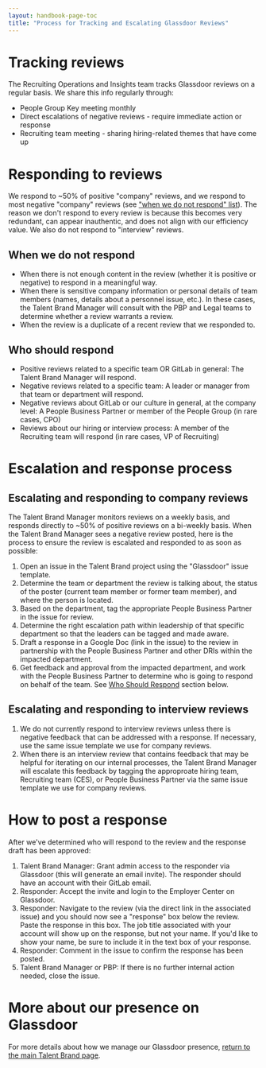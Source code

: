 ```yaml
---
layout: handbook-page-toc
title: "Process for Tracking and Escalating Glassdoor Reviews"
---
```


# Tracking reviews 

The Recruiting Operations and Insights team tracks Glassdoor reviews on a regular basis. We share this info regularly through: 
- People Group Key meeting monthly
- Direct escalations of negative reviews - require immediate action or response
- Recruiting team meeting - sharing hiring-related themes that have come up

# Responding to reviews

We respond to ~50% of positive "company" reviews, and we respond to most negative "company" reviews (see ["when we do not respond" list](/handbook/people-group/employment-branding/glassdoor-escalation/#when-we-do-not-respond)). The reason we don't respond to every review is because this becomes very redundant, can appear inauthentic, and does not align with our efficiency value. We also do not respond to "interview" reviews.  

## When we do not respond 

- When there is not enough content in the review (whether it is positive or negative) to respond in a meaningful way.
- When there is sensitive company information or personal details of team members (names, details about a personnel issue, etc.). In these cases, the Talent Brand Manager will consult with the PBP and Legal teams to determine whether a review warrants a review.
- When the review is a duplicate of a recent review that we responded to.

## Who should respond 

- Positive reviews related to a specific team OR GitLab in general: The Talent Brand Manager will respond.
- Negative reviews related to a specific team: A leader or manager from that team or department will respond. 
- Negative reviews about GitLab or our culture in general, at the company level: A People Business Partner or member of the People Group (in rare cases, CPO)
- Reviews about our hiring or interview process: A member of the Recruiting team will respond (in rare cases, VP of Recruiting) 

# Escalation and response process

## Escalating and responding to company reviews 

The Talent Brand Manager monitors reviews on a weekly basis, and responds directly to ~50% of positive reviews on a bi-weekly basis. When the Talent Brand Manager sees a negative review posted, here is the process to ensure the review is escalated and responded to as soon as possible: 

1. Open an issue in the Talent Brand project using the "Glassdoor" issue template.
1. Determine the team or department the review is talking about, the status of the poster (current team member or former team member), and where the person is located. 
1. Based on the department, tag the appropriate People Business Partner in the issue for review. 
1. Determine the right escalation path within leadership of that specific department so that the leaders can be tagged and made aware.
1. Draft a response in a Google Doc (link in the issue) to the review in partnership with the People Business Partner and other DRIs within the impacted department. 
1. Get feedback and approval from the impacted department, and work with the People Business Partner to determine who is going to respond on behalf of the team. See [Who Should Respond](/#who-should-respond) section below.  

## Escalating and responding to interview reviews

1. We do not currently respond to interview reviews unless there is negative feedback that can be addressed with a response. If necessary, use the same issue template we use for company reviews.
1. When there is an interview review that contains feedback that may be helpful for iterating on our internal processes, the Talent Brand Manager will escalate this feedback by tagging the approproate hiring team, Recruiting team (CES), or People Business Partner via the same issue template we use for company reviews. 

# How to post a response

After we've determined who will respond to the review and the response draft has been approved:
1. Talent Brand Manager: Grant admin access to the responder via Glassdoor (this will generate an email invite). The responder should have an account with their GitLab email.
1. Responder: Accept the invite and login to the Employer Center on Glassdoor. 
1. Responder: Navigate to the review (via the direct link in the associated issue) and you should now see a "response" box below the review. Paste the response in this box. The job title associated with your account will show up on the response, but not your name. If you'd like to show your name, be sure to include it in the text box of your response. 
1. Responder: Comment in the issue to confirm the response has been posted.
1. Talent Brand Manager or PBP: If there is no further internal action needed, close the issue. 

# More about our presence on Glassdoor

For more details about how we manage our Glassdoor presence, [return to the main Talent Brand page](/handbook/people-group/employment-branding/#glassdoor). 


